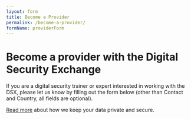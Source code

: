 ```yaml
---
layout: form
title: Become a Provider
permalink: /become-a-provider/
formName: providerForm
---
```


# Become a provider with the Digital Security Exchange

If you are a digital security trainer or expert interested in working with the DSX, please let us know by filling out the form below (other than Contact and Country, all fields are optional).

<a href="/security">Read more</a> about how we keep your data private and secure.
